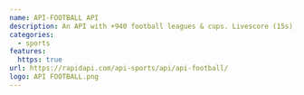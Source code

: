 ```yaml
---
name: API-FOOTBALL API
description: An API with +940 football leagues & cups. Livescore (15s), live & pre-match odds, events, line-ups, coachs, players, top scorers, standings, statistics, transfers, predictions
categories:
  - sports
features:
  https: true
url: https://rapidapi.com/api-sports/api/api-football/
logo: API FOOTBALL.png
---
```

